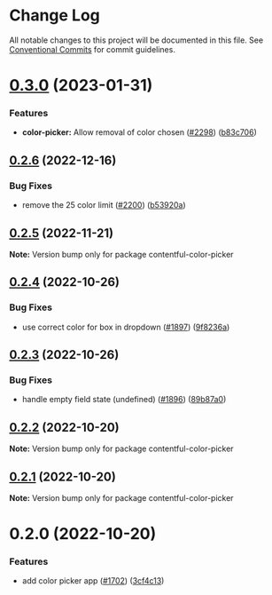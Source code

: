 # Change Log

All notable changes to this project will be documented in this file.
See [Conventional Commits](https://conventionalcommits.org) for commit guidelines.

# [0.3.0](https://github.com/contentful/apps/compare/contentful-color-picker@0.2.6...contentful-color-picker@0.3.0) (2023-01-31)

### Features

- **color-picker:** Allow removal of color chosen ([#2298](https://github.com/contentful/apps/issues/2298)) ([b83c706](https://github.com/contentful/apps/commit/b83c70608a6f78b30d779c7f8886f85827d18193))

## [0.2.6](https://github.com/contentful/apps/compare/contentful-color-picker@0.2.5...contentful-color-picker@0.2.6) (2022-12-16)

### Bug Fixes

- remove the 25 color limit ([#2200](https://github.com/contentful/apps/issues/2200)) ([b53920a](https://github.com/contentful/apps/commit/b53920a85f76bc5b237139698bb3a1dbc2c77510))

## [0.2.5](https://github.com/contentful/apps/compare/contentful-color-picker@0.2.4...contentful-color-picker@0.2.5) (2022-11-21)

**Note:** Version bump only for package contentful-color-picker

## [0.2.4](https://github.com/contentful/apps/compare/contentful-color-picker@0.2.3...contentful-color-picker@0.2.4) (2022-10-26)

### Bug Fixes

- use correct color for box in dropdown ([#1897](https://github.com/contentful/apps/issues/1897)) ([9f8236a](https://github.com/contentful/apps/commit/9f8236a04b7d2e43a2a407c93cf43780343009d8))

## [0.2.3](https://github.com/contentful/apps/compare/contentful-color-picker@0.2.2...contentful-color-picker@0.2.3) (2022-10-26)

### Bug Fixes

- handle empty field state (undefined) ([#1896](https://github.com/contentful/apps/issues/1896)) ([89b87a0](https://github.com/contentful/apps/commit/89b87a0681ca0b64e1536211335f8619e3d1d334))

## [0.2.2](https://github.com/contentful/apps/compare/contentful-color-picker@0.2.1...contentful-color-picker@0.2.2) (2022-10-20)

**Note:** Version bump only for package contentful-color-picker

## [0.2.1](https://github.com/contentful/apps/compare/contentful-color-picker@0.2.0...contentful-color-picker@0.2.1) (2022-10-20)

**Note:** Version bump only for package contentful-color-picker

# 0.2.0 (2022-10-20)

### Features

- add color picker app ([#1702](https://github.com/contentful/apps/issues/1702)) ([3cf4c13](https://github.com/contentful/apps/commit/3cf4c135531aab90c2b36435cf6a2682be17392f))
